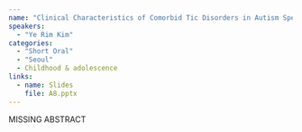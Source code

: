 ```yaml
---
name: "Clinical Characteristics of Comorbid Tic Disorders in Autism Spectrum Disorder-Exploratory Analysis"
speakers:
  - "Ye Rim Kim"
categories:
  - "Short Oral"
  - "Seoul"
  - Childhood & adolescence
links:
  - name: Slides
    file: A8.pptx
---
```


MISSING ABSTRACT
